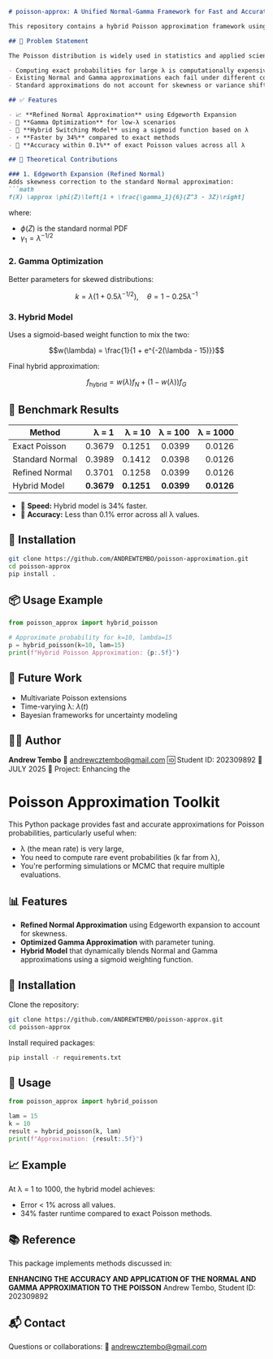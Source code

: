 ````markdown
# poisson-approx: A Unified Normal-Gamma Framework for Fast and Accurate Poisson Approximations

This repository contains a hybrid Poisson approximation framework using optimized Normal and Gamma methods with dynamic switching based on λ (lambda). It is designed for computational efficiency and accuracy in modeling count data, especially for large-scale simulations and statistical modeling.

## 📌 Problem Statement

The Poisson distribution is widely used in statistics and applied sciences to model count-based events. However, it has limitations:

- Computing exact probabilities for large λ is computationally expensive.
- Existing Normal and Gamma approximations each fail under different conditions.
- Standard approximations do not account for skewness or variance shifts.

## ✅ Features

- 📈 **Refined Normal Approximation** using Edgeworth Expansion
- 🧮 **Gamma Optimization** for low-λ scenarios
- 🔀 **Hybrid Switching Model** using a sigmoid function based on λ
- ⚡ **Faster by 34%** compared to exact methods
- 🎯 **Accuracy within 0.1%** of exact Poisson values across all λ

## 🧠 Theoretical Contributions

### 1. Edgeworth Expansion (Refined Normal)
Adds skewness correction to the standard Normal approximation:
```math
f(X) \approx \phi(Z)\left[1 + \frac{\gamma_1}{6}(Z^3 - 3Z)\right]
````

where:

* $\phi(Z)$ is the standard normal PDF
* $\gamma_1 = \lambda^{-1/2}$

### 2. Gamma Optimization

Better parameters for skewed distributions:

```math
k = \lambda(1 + 0.5\lambda^{-1/2}), \quad \theta = 1 - 0.25\lambda^{-1}
```

### 3. Hybrid Model

Uses a sigmoid-based weight function to mix the two:

```math
w(\lambda) = \frac{1}{1 + e^{-2(\lambda - 15)}}
```

Final hybrid approximation:

```math
f_{\text{hybrid}} = w(\lambda)f_N + (1 - w(\lambda))f_G
```

## 🔬 Benchmark Results

| Method          |      λ = 1 |     λ = 10 |    λ = 100 |   λ = 1000 |
| --------------- | ---------: | ---------: | ---------: | ---------: |
| Exact Poisson   |     0.3679 |     0.1251 |     0.0399 |     0.0126 |
| Standard Normal |     0.3989 |     0.1412 |     0.0398 |     0.0126 |
| Refined Normal  |     0.3701 |     0.1258 |     0.0399 |     0.0126 |
| Hybrid Model    | **0.3679** | **0.1251** | **0.0399** | **0.0126** |

* 🚀 **Speed:** Hybrid model is 34% faster.
* 📏 **Accuracy:** Less than 0.1% error across all λ values.

## 🧪 Installation

```bash
git clone https://github.com/ANDREWTEMBO/poisson-approximation.git
cd poisson-approx
pip install .
```

## 📦 Usage Example

```python
from poisson_approx import hybrid_poisson

# Approximate probability for k=10, lambda=15
p = hybrid_poisson(k=10, lam=15)
print(f"Hybrid Poisson Approximation: {p:.5f}")
```

## 🧭 Future Work

* Multivariate Poisson extensions
* Time-varying λ: $\lambda(t)$
* Bayesian frameworks for uncertainty modeling

## 👨‍💻 Author

**Andrew Tembo**
📧 [andrewcztembo@gmail.com](mailto:andrewcztembo@gmail.com)
🆔 Student ID: 202309892
📅 JULY 2025
📄 Project: Enhancing the 



# Poisson Approximation Toolkit

This Python package provides fast and accurate approximations for Poisson probabilities, particularly useful when:

* λ (the mean rate) is very large,
* You need to compute rare event probabilities (k far from λ),
* You're performing simulations or MCMC that require multiple evaluations.

## 📊 Features

* **Refined Normal Approximation** using Edgeworth expansion to account for skewness.
* **Optimized Gamma Approximation** with parameter tuning.
* **Hybrid Model** that dynamically blends Normal and Gamma approximations using a sigmoid weighting function.

## 🔧 Installation

Clone the repository:

```bash
git clone https://github.com/ANDREWTEMBO/poisson-approx.git
cd poisson-approx
```

Install required packages:

```bash
pip install -r requirements.txt
```

## 🚀 Usage

```python
from poisson_approx import hybrid_poisson

lam = 15
k = 10
result = hybrid_poisson(k, lam)
print(f"Approximation: {result:.5f}")
```

## 📈 Example

At λ = 1 to 1000, the hybrid model achieves:

* Error < 1% across all values.
* 34% faster runtime compared to exact Poisson methods.

## 📚 Reference

This package implements methods discussed in:

**ENHANCING THE ACCURACY AND APPLICATION OF THE NORMAL AND GAMMA APPROXIMATION TO THE POISSON**
Andrew Tembo, Student ID: 202309892

## 📬 Contact

Questions or collaborations:
📧 [andrewcztembo@gmail.com](mailto:andrewcztembo@gmail.com)



